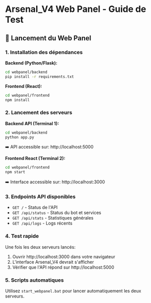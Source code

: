 # Arsenal_V4 Web Panel - Guide de Test

## 🚀 Lancement du Web Panel

### 1. Installation des dépendances

**Backend (Python/Flask):**
```bash
cd webpanel/backend
pip install -r requirements.txt
```

**Frontend (React):**
```bash
cd webpanel/frontend
npm install
```

### 2. Lancement des serveurs

**Backend API (Terminal 1):**
```bash
cd webpanel/backend
python app.py
```
➡️ API accessible sur: http://localhost:5000

**Frontend React (Terminal 2):**
```bash
cd webpanel/frontend
npm start
```
➡️ Interface accessible sur: http://localhost:3000

### 3. Endpoints API disponibles

- `GET /` - Status de l'API
- `GET /api/status` - Status du bot et services
- `GET /api/stats` - Statistiques générales
- `GET /api/logs` - Logs récents

### 4. Test rapide

Une fois les deux serveurs lancés:
1. Ouvrir http://localhost:3000 dans votre navigateur
2. L'interface Arsenal_V4 devrait s'afficher
3. Vérifier que l'API répond sur http://localhost:5000

### 5. Scripts automatiques

Utilisez `start_webpanel.bat` pour lancer automatiquement les deux serveurs.
